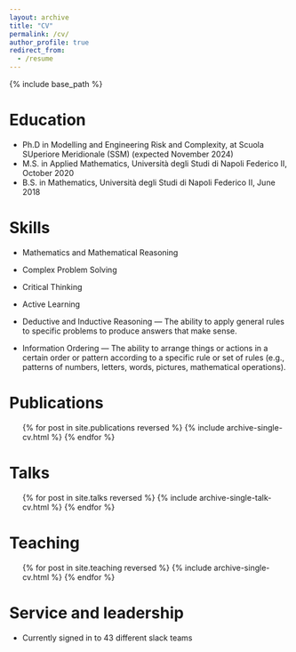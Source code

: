 ```yaml
---
layout: archive
title: "CV"
permalink: /cv/
author_profile: true
redirect_from:
  - /resume
---
```


{% include base_path %}

Education
======
* Ph.D in Modelling and Engineering Risk and Complexity, at Scuola SUperiore Meridionale (SSM) (expected November 2024)
* M.S. in Applied Mathematics, Università degli Studi di Napoli Federico II, October 2020
* B.S. in Mathematics, Università degli Studi di Napoli Federico II, June 2018
  
Skills
======
* Mathematics and Mathematical Reasoning

* Complex Problem Solving  

* Critical Thinking  

* Active Learning
  
* Deductive and Inductive Reasoning — The ability to apply general rules to specific problems to produce answers that make sense.
  
* Information Ordering — The ability to arrange things or actions in a certain order or pattern according to a specific rule or set of rules (e.g., patterns of numbers, letters, words, pictures, mathematical operations).

Publications
======
  <ul>{% for post in site.publications reversed %}
    {% include archive-single-cv.html %}
  {% endfor %}</ul>
  
Talks
======
  <ul>{% for post in site.talks reversed %}
    {% include archive-single-talk-cv.html  %}
  {% endfor %}</ul>
  
Teaching
======
  <ul>{% for post in site.teaching reversed %}
    {% include archive-single-cv.html %}
  {% endfor %}</ul>
  
Service and leadership
======
* Currently signed in to 43 different slack teams
